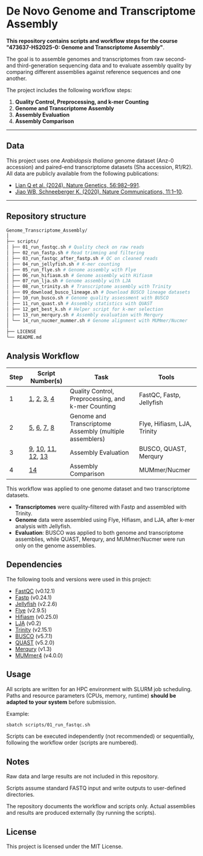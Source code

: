 # De Novo Genome and Transcriptome Assembly
**This repository contains scripts and workflow steps for the course "473637-HS2025-0: Genome and Transcriptome Assembly"**.

The goal is to assemble genomes and transcriptomes from raw second- and third-generation sequencing data and to evaluate assembly quality by comparing different assemblies against reference sequences and one another.

The project includes the following workflow steps:
1. **Quality Control, Preprocessing, and k-mer Counting**
2. **Genome and Transcriptome Assembly**
3. **Assembly Evaluation**
4. **Assembly Comparison**

---
## Data
This project uses one *Arabidopsis thaliana* genome dataset (Anz-0 accession) and paired-end transcriptome datasets (Sha accession, R1/R2).
All data are publicly available from the following publications:
- [Lian Q et al. (2024). Nature Genetics, 56:982–991](https://www.nature.com/articles/s41588-024-01715-9). 
- [Jiao WB, Schneeberger K. (2020). Nature Communications, 11:1–10](http://dx.doi.org/10.1038/s41467-020-14779-y). 

---

## Repository structure
```bash
Genome_Transcriptome_Assembly/
│
├── scripts/
│ ├── 01_run_fastqc.sh # Quality check on raw reads
│ ├── 02_run_fastp.sh # Read trimming and filtering
│ ├── 03_run_fastqc_after_fastp.sh # QC on cleaned reads
│ ├── 04_run_jellyfish.sh # K-mer counting
│ ├── 05_run_flye.sh # Genome assembly with Flye
│ ├── 06_run_hifiasm.sh # Genome assembly with Hifiasm
│ ├── 07_run_lja.sh # Genome assembly with LJA
│ ├── 08_run_trinity.sh # Transcriptome assembly with Trinity
│ ├── 09_download_busco_lineage.sh # Download BUSCO lineage datasets
│ ├── 10_run_busco.sh # Genome quality assessment with BUSCO
│ ├── 11_run_quast.sh # Assembly statistics with QUAST
│ ├── 12_get_best_k.sh # Helper script for k-mer selection
│ ├── 13_run_merqury.sh # Assembly evaluation with Merqury
│ └── 14_run_nucmer_mummer.sh # Genome alignment with MUMmer/Nucmer
│
├── LICENSE
└── README.md
```

## Analysis Workflow

| Step | Script Number(s) | Task                                  | Tools                     |
|------------|---------|---------------------------------------|-----------------------------|
| 1 | [1](scripts/01_run_fastqc.sh), [2](scripts/02_run_fastp.sh), [3](scripts/03_run_fastqc_after_fastp.sh), [4](scripts/04_run_jellyfish.sh) | Quality Control, Preprocessing, and k-mer Counting       | FastQC, Fastp, Jellyfish |
| 2 | [5](scripts/05_run_flye.sh), [6](scripts/06_run_hifiasm.sh), [7](scripts/07_run_lja.sh), [8](scripts/08_run_trinity.sh) | Genome and Transcriptome Assembly (multiple assemblers) | Flye, Hifiasm, LJA, Trinity        |
| 3 | [9](scripts/09_download_busco_lineage.sh), [10](scripts/10_run_busco.sh), [11](scripts/11_run_quast.sh), [12](scripts/12_get_best_k.sh), [13](scripts/13_run_merqury.sh)| Assembly Evaluation          | BUSCO, QUAST, Merqury       |
| 4 | [14](scripts/14_run_nucmer_mummer.sh)      | Assembly Comparison                   | MUMmer/Nucmer               |

This workflow was applied to one genome dataset and two transcriptome datasets.  
- **Transcriptomes** were quality-filtered with Fastp and assembled with Trinity.  
- **Genome** data were assembled using Flye, Hifiasm, and LJA, after k-mer analysis with Jellyfish.  
- **Evaluation**: BUSCO was applied to both genome and transcriptome assemblies, while QUAST, Merqury, and MUMmer/Nucmer were run only on the genome assemblies.

## Dependencies
The following tools and versions were used in this project:
- [FastQC](https://www.bioinformatics.babraham.ac.uk/projects/fastqc/) (v0.12.1)
- [Fastp](https://github.com/OpenGene/fastp) (v0.24.1)
- [Jellyfish](https://github.com/gmarcais/Jellyfish) (v2.2.6)
- [Flye](https://github.com/mikolmogorov/Flye) (v2.9.5)
- [Hifiasm](https://github.com/chhylp123/hifiasm) (v0.25.0)
- [LJA](https://github.com/AntonBankevich/LJA) (v0.2)
- [Trinity](https://github.com/trinityrnaseq/trinityrnaseq/wiki) (v2.15.1)
- [BUSCO](https://busco.ezlab.org) (v5.7.1)
- [QUAST](https://github.com/ablab/quast) (v5.2.0)
- [Merqury](https://github.com/marbl/merqury) (v1.3)
- [MUMmer4](https://github.com/mummer4/mummer) (v4.0.0)

## Usage
All scripts are written for an HPC environment with SLURM job scheduling.  
Paths and resource parameters (CPUs, memory, runtime) **should be adapted to your system** before submission.  

Example:
```bash
sbatch scripts/01_run_fastqc.sh
```
Scripts can be executed independently (not recommended) or sequentially, following the workflow order (scripts are numbered).

## Notes
Raw data and large results are not included in this repository.

Scripts assume standard FASTQ input and write outputs to user-defined directories.

The repository documents the workflow and scripts only. Actual assemblies and results are produced externally (by running the scripts).

## License
This project is licensed under the MIT License.